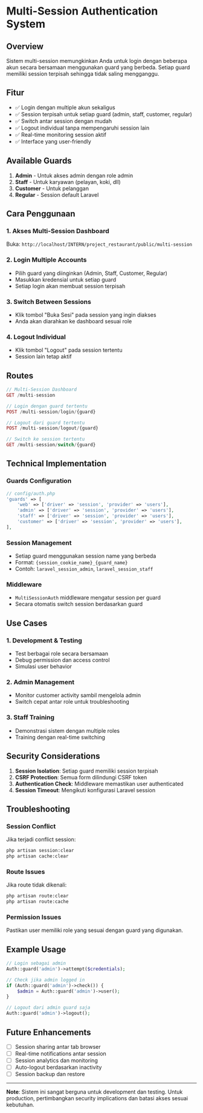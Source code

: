# Multi-Session Authentication System

## Overview
Sistem multi-session memungkinkan Anda untuk login dengan beberapa akun secara bersamaan menggunakan guard yang berbeda. Setiap guard memiliki session terpisah sehingga tidak saling mengganggu.

## Fitur
- ✅ Login dengan multiple akun sekaligus
- ✅ Session terpisah untuk setiap guard (admin, staff, customer, regular)
- ✅ Switch antar session dengan mudah
- ✅ Logout individual tanpa mempengaruhi session lain
- ✅ Real-time monitoring session aktif
- ✅ Interface yang user-friendly

## Available Guards
1. **Admin** - Untuk akses admin dengan role admin
2. **Staff** - Untuk karyawan (pelayan, koki, dll)
3. **Customer** - Untuk pelanggan
4. **Regular** - Session default Laravel

## Cara Penggunaan

### 1. Akses Multi-Session Dashboard
Buka: `http://localhost/INTERN/project_restaurant/public/multi-session`

### 2. Login Multiple Accounts
- Pilih guard yang diinginkan (Admin, Staff, Customer, Regular)
- Masukkan kredensial untuk setiap guard
- Setiap login akan membuat session terpisah

### 3. Switch Between Sessions
- Klik tombol "Buka Sesi" pada session yang ingin diakses
- Anda akan diarahkan ke dashboard sesuai role

### 4. Logout Individual
- Klik tombol "Logout" pada session tertentu
- Session lain tetap aktif

## Routes

```php
// Multi-Session Dashboard
GET /multi-session

// Login dengan guard tertentu
POST /multi-session/login/{guard}

// Logout dari guard tertentu  
POST /multi-session/logout/{guard}

// Switch ke session tertentu
GET /multi-session/switch/{guard}
```

## Technical Implementation

### Guards Configuration
```php
// config/auth.php
'guards' => [
    'web' => ['driver' => 'session', 'provider' => 'users'],
    'admin' => ['driver' => 'session', 'provider' => 'users'],
    'staff' => ['driver' => 'session', 'provider' => 'users'],
    'customer' => ['driver' => 'session', 'provider' => 'users'],
],
```

### Session Management
- Setiap guard menggunakan session name yang berbeda
- Format: `{session_cookie_name}_{guard_name}`
- Contoh: `laravel_session_admin`, `laravel_session_staff`

### Middleware
- `MultiSessionAuth` middleware mengatur session per guard
- Secara otomatis switch session berdasarkan guard

## Use Cases

### 1. Development & Testing
- Test berbagai role secara bersamaan
- Debug permission dan access control
- Simulasi user behavior

### 2. Admin Management
- Monitor customer activity sambil mengelola admin
- Switch cepat antar role untuk troubleshooting

### 3. Staff Training
- Demonstrasi sistem dengan multiple roles
- Training dengan real-time switching

## Security Considerations

1. **Session Isolation**: Setiap guard memiliki session terpisah
2. **CSRF Protection**: Semua form dilindungi CSRF token
3. **Authentication Check**: Middleware memastikan user authenticated
4. **Session Timeout**: Mengikuti konfigurasi Laravel session

## Troubleshooting

### Session Conflict
Jika terjadi conflict session:
```bash
php artisan session:clear
php artisan cache:clear
```

### Route Issues
Jika route tidak dikenali:
```bash
php artisan route:clear
php artisan route:cache
```

### Permission Issues
Pastikan user memiliki role yang sesuai dengan guard yang digunakan.

## Example Usage

```php
// Login sebagai admin
Auth::guard('admin')->attempt($credentials);

// Check jika admin logged in
if (Auth::guard('admin')->check()) {
    $admin = Auth::guard('admin')->user();
}

// Logout dari admin guard saja
Auth::guard('admin')->logout();
```

## Future Enhancements
- [ ] Session sharing antar tab browser
- [ ] Real-time notifications antar session
- [ ] Session analytics dan monitoring
- [ ] Auto-logout berdasarkan inactivity
- [ ] Session backup dan restore

---

**Note**: Sistem ini sangat berguna untuk development dan testing. Untuk production, pertimbangkan security implications dan batasi akses sesuai kebutuhan.
